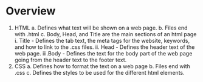# **Overview**
1. HTML 
    a. Defines what text will be shown on a web page.
    b. Files end with .html
    c. Body, Head, and Title are the main sections of an html page
       i. Title - Defines the tab text, the meta tags for the website, keywords, and how to link to the .css files.
       ii. Head - Defines the header text of the web page.
       iii.Body - Defines the text for the body part of the web page going from the header text to the footer text.
2. CSS
    a. Defines how to format the text on a web page
    b. Files end with .css
    c. Defines the styles to be used for the different html elements.